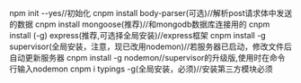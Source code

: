 npm init --yes//初始化
cnpm install body-parser(可选)//解析post请求体中发送的数据
cnpm install mongoose(推荐)//和mongodb数据库连接用的
cnpm install (-g) express(推荐,可选择全局安装)//express框架
cnpm install -g supervisor(全局安装，注意，现已改用nodemon)//若服务器已启动，修改文件后自动更新服务器
cnpm install -g nodemon//supervisor的升级版,使用时在命令行输入nodemon
cnpm i typings -g(全局安装，必须)//安装第三方模块必须